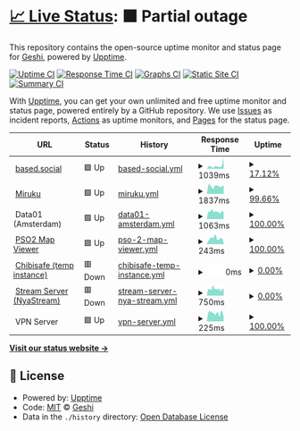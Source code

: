 # [📈 Live Status](https://demo.upptime.js.org): <!--live status--> **🟧 Partial outage**

This repository contains the open-source uptime monitor and status page for [Geshi](geshii.moe), powered by [Upptime](https://github.com/upptime/upptime).

[![Uptime CI](https://github.com/geshii/status/workflows/Uptime%20CI/badge.svg)](https://github.com/geshii/status/actions?query=workflow%3A%22Uptime+CI%22)
[![Response Time CI](https://github.com/geshii/status/workflows/Response%20Time%20CI/badge.svg)](https://github.com/geshii/status/actions?query=workflow%3A%22Response+Time+CI%22)
[![Graphs CI](https://github.com/geshii/status/workflows/Graphs%20CI/badge.svg)](https://github.com/geshii/status/actions?query=workflow%3A%22Graphs+CI%22)
[![Static Site CI](https://github.com/geshii/status/workflows/Static%20Site%20CI/badge.svg)](https://github.com/geshii/status/actions?query=workflow%3A%22Static+Site+CI%22)
[![Summary CI](https://github.com/geshii/status/workflows/Summary%20CI/badge.svg)](https://github.com/geshii/status/actions?query=workflow%3A%22Summary+CI%22)

With [Upptime](https://upptime.js.org), you can get your own unlimited and free uptime monitor and status page, powered entirely by a GitHub repository. We use [Issues](https://github.com/geshii/status/issues) as incident reports, [Actions](https://github.com/geshii/status/actions) as uptime monitors, and [Pages](https://demo.upptime.js.org) for the status page.

<!--start: status pages-->
<!-- This summary is generated by Upptime (https://github.com/upptime/upptime) -->
<!-- Do not edit this manually, your changes will be overwritten -->
<!-- prettier-ignore -->
| URL | Status | History | Response Time | Uptime |
| --- | ------ | ------- | ------------- | ------ |
| <img alt="" src="https://based.social/favicon.ico" height="13"> [based.social](https://based.social) | 🟩 Up | [based-social.yml](https://github.com/geshii/status/commits/HEAD/history/based-social.yml) | <details><summary><img alt="Response time graph" src="./graphs/based-social/response-time-week.png" height="20"> 1039ms</summary><br><a href="https://status.miruku.cafe/history/based-social"><img alt="Response time 804" src="https://img.shields.io/endpoint?url=https%3A%2F%2Fraw.githubusercontent.com%2Fgeshii%2Fstatus%2FHEAD%2Fapi%2Fbased-social%2Fresponse-time.json"></a><br><a href="https://status.miruku.cafe/history/based-social"><img alt="24-hour response time 760" src="https://img.shields.io/endpoint?url=https%3A%2F%2Fraw.githubusercontent.com%2Fgeshii%2Fstatus%2FHEAD%2Fapi%2Fbased-social%2Fresponse-time-day.json"></a><br><a href="https://status.miruku.cafe/history/based-social"><img alt="7-day response time 1039" src="https://img.shields.io/endpoint?url=https%3A%2F%2Fraw.githubusercontent.com%2Fgeshii%2Fstatus%2FHEAD%2Fapi%2Fbased-social%2Fresponse-time-week.json"></a><br><a href="https://status.miruku.cafe/history/based-social"><img alt="30-day response time 789" src="https://img.shields.io/endpoint?url=https%3A%2F%2Fraw.githubusercontent.com%2Fgeshii%2Fstatus%2FHEAD%2Fapi%2Fbased-social%2Fresponse-time-month.json"></a><br><a href="https://status.miruku.cafe/history/based-social"><img alt="1-year response time 804" src="https://img.shields.io/endpoint?url=https%3A%2F%2Fraw.githubusercontent.com%2Fgeshii%2Fstatus%2FHEAD%2Fapi%2Fbased-social%2Fresponse-time-year.json"></a></details> | <details><summary><a href="https://status.miruku.cafe/history/based-social">17.12%</a></summary><a href="https://status.miruku.cafe/history/based-social"><img alt="All-time uptime 74.80%" src="https://img.shields.io/endpoint?url=https%3A%2F%2Fraw.githubusercontent.com%2Fgeshii%2Fstatus%2FHEAD%2Fapi%2Fbased-social%2Fuptime.json"></a><br><a href="https://status.miruku.cafe/history/based-social"><img alt="24-hour uptime 100.00%" src="https://img.shields.io/endpoint?url=https%3A%2F%2Fraw.githubusercontent.com%2Fgeshii%2Fstatus%2FHEAD%2Fapi%2Fbased-social%2Fuptime-day.json"></a><br><a href="https://status.miruku.cafe/history/based-social"><img alt="7-day uptime 17.12%" src="https://img.shields.io/endpoint?url=https%3A%2F%2Fraw.githubusercontent.com%2Fgeshii%2Fstatus%2FHEAD%2Fapi%2Fbased-social%2Fuptime-week.json"></a><br><a href="https://status.miruku.cafe/history/based-social"><img alt="30-day uptime 49.01%" src="https://img.shields.io/endpoint?url=https%3A%2F%2Fraw.githubusercontent.com%2Fgeshii%2Fstatus%2FHEAD%2Fapi%2Fbased-social%2Fuptime-month.json"></a><br><a href="https://status.miruku.cafe/history/based-social"><img alt="1-year uptime 74.80%" src="https://img.shields.io/endpoint?url=https%3A%2F%2Fraw.githubusercontent.com%2Fgeshii%2Fstatus%2FHEAD%2Fapi%2Fbased-social%2Fuptime-year.json"></a></details>
| <img alt="" src="https://miruku.cafe/favicon.ico" height="13"> [Miruku](https://miruku.cafe) | 🟩 Up | [miruku.yml](https://github.com/geshii/status/commits/HEAD/history/miruku.yml) | <details><summary><img alt="Response time graph" src="./graphs/miruku/response-time-week.png" height="20"> 1837ms</summary><br><a href="https://status.miruku.cafe/history/miruku"><img alt="Response time 885" src="https://img.shields.io/endpoint?url=https%3A%2F%2Fraw.githubusercontent.com%2Fgeshii%2Fstatus%2FHEAD%2Fapi%2Fmiruku%2Fresponse-time.json"></a><br><a href="https://status.miruku.cafe/history/miruku"><img alt="24-hour response time 636" src="https://img.shields.io/endpoint?url=https%3A%2F%2Fraw.githubusercontent.com%2Fgeshii%2Fstatus%2FHEAD%2Fapi%2Fmiruku%2Fresponse-time-day.json"></a><br><a href="https://status.miruku.cafe/history/miruku"><img alt="7-day response time 1837" src="https://img.shields.io/endpoint?url=https%3A%2F%2Fraw.githubusercontent.com%2Fgeshii%2Fstatus%2FHEAD%2Fapi%2Fmiruku%2Fresponse-time-week.json"></a><br><a href="https://status.miruku.cafe/history/miruku"><img alt="30-day response time 1089" src="https://img.shields.io/endpoint?url=https%3A%2F%2Fraw.githubusercontent.com%2Fgeshii%2Fstatus%2FHEAD%2Fapi%2Fmiruku%2Fresponse-time-month.json"></a><br><a href="https://status.miruku.cafe/history/miruku"><img alt="1-year response time 885" src="https://img.shields.io/endpoint?url=https%3A%2F%2Fraw.githubusercontent.com%2Fgeshii%2Fstatus%2FHEAD%2Fapi%2Fmiruku%2Fresponse-time-year.json"></a></details> | <details><summary><a href="https://status.miruku.cafe/history/miruku">99.66%</a></summary><a href="https://status.miruku.cafe/history/miruku"><img alt="All-time uptime 99.72%" src="https://img.shields.io/endpoint?url=https%3A%2F%2Fraw.githubusercontent.com%2Fgeshii%2Fstatus%2FHEAD%2Fapi%2Fmiruku%2Fuptime.json"></a><br><a href="https://status.miruku.cafe/history/miruku"><img alt="24-hour uptime 100.00%" src="https://img.shields.io/endpoint?url=https%3A%2F%2Fraw.githubusercontent.com%2Fgeshii%2Fstatus%2FHEAD%2Fapi%2Fmiruku%2Fuptime-day.json"></a><br><a href="https://status.miruku.cafe/history/miruku"><img alt="7-day uptime 99.66%" src="https://img.shields.io/endpoint?url=https%3A%2F%2Fraw.githubusercontent.com%2Fgeshii%2Fstatus%2FHEAD%2Fapi%2Fmiruku%2Fuptime-week.json"></a><br><a href="https://status.miruku.cafe/history/miruku"><img alt="30-day uptime 99.90%" src="https://img.shields.io/endpoint?url=https%3A%2F%2Fraw.githubusercontent.com%2Fgeshii%2Fstatus%2FHEAD%2Fapi%2Fmiruku%2Fuptime-month.json"></a><br><a href="https://status.miruku.cafe/history/miruku"><img alt="1-year uptime 99.72%" src="https://img.shields.io/endpoint?url=https%3A%2F%2Fraw.githubusercontent.com%2Fgeshii%2Fstatus%2FHEAD%2Fapi%2Fmiruku%2Fuptime-year.json"></a></details>
| <img alt="" src="https://cdn-icons-png.flaticon.com/512/1925/1925155.png" height="13"> Data01 (Amsterdam) | 🟩 Up | [data01-amsterdam.yml](https://github.com/geshii/status/commits/HEAD/history/data01-amsterdam.yml) | <details><summary><img alt="Response time graph" src="./graphs/data01-amsterdam/response-time-week.png" height="20"> 1063ms</summary><br><a href="https://status.miruku.cafe/history/data01-amsterdam"><img alt="Response time 827" src="https://img.shields.io/endpoint?url=https%3A%2F%2Fraw.githubusercontent.com%2Fgeshii%2Fstatus%2FHEAD%2Fapi%2Fdata01-amsterdam%2Fresponse-time.json"></a><br><a href="https://status.miruku.cafe/history/data01-amsterdam"><img alt="24-hour response time 2153" src="https://img.shields.io/endpoint?url=https%3A%2F%2Fraw.githubusercontent.com%2Fgeshii%2Fstatus%2FHEAD%2Fapi%2Fdata01-amsterdam%2Fresponse-time-day.json"></a><br><a href="https://status.miruku.cafe/history/data01-amsterdam"><img alt="7-day response time 1063" src="https://img.shields.io/endpoint?url=https%3A%2F%2Fraw.githubusercontent.com%2Fgeshii%2Fstatus%2FHEAD%2Fapi%2Fdata01-amsterdam%2Fresponse-time-week.json"></a><br><a href="https://status.miruku.cafe/history/data01-amsterdam"><img alt="30-day response time 883" src="https://img.shields.io/endpoint?url=https%3A%2F%2Fraw.githubusercontent.com%2Fgeshii%2Fstatus%2FHEAD%2Fapi%2Fdata01-amsterdam%2Fresponse-time-month.json"></a><br><a href="https://status.miruku.cafe/history/data01-amsterdam"><img alt="1-year response time 827" src="https://img.shields.io/endpoint?url=https%3A%2F%2Fraw.githubusercontent.com%2Fgeshii%2Fstatus%2FHEAD%2Fapi%2Fdata01-amsterdam%2Fresponse-time-year.json"></a></details> | <details><summary><a href="https://status.miruku.cafe/history/data01-amsterdam">100.00%</a></summary><a href="https://status.miruku.cafe/history/data01-amsterdam"><img alt="All-time uptime 100.00%" src="https://img.shields.io/endpoint?url=https%3A%2F%2Fraw.githubusercontent.com%2Fgeshii%2Fstatus%2FHEAD%2Fapi%2Fdata01-amsterdam%2Fuptime.json"></a><br><a href="https://status.miruku.cafe/history/data01-amsterdam"><img alt="24-hour uptime 100.00%" src="https://img.shields.io/endpoint?url=https%3A%2F%2Fraw.githubusercontent.com%2Fgeshii%2Fstatus%2FHEAD%2Fapi%2Fdata01-amsterdam%2Fuptime-day.json"></a><br><a href="https://status.miruku.cafe/history/data01-amsterdam"><img alt="7-day uptime 100.00%" src="https://img.shields.io/endpoint?url=https%3A%2F%2Fraw.githubusercontent.com%2Fgeshii%2Fstatus%2FHEAD%2Fapi%2Fdata01-amsterdam%2Fuptime-week.json"></a><br><a href="https://status.miruku.cafe/history/data01-amsterdam"><img alt="30-day uptime 100.00%" src="https://img.shields.io/endpoint?url=https%3A%2F%2Fraw.githubusercontent.com%2Fgeshii%2Fstatus%2FHEAD%2Fapi%2Fdata01-amsterdam%2Fuptime-month.json"></a><br><a href="https://status.miruku.cafe/history/data01-amsterdam"><img alt="1-year uptime 100.00%" src="https://img.shields.io/endpoint?url=https%3A%2F%2Fraw.githubusercontent.com%2Fgeshii%2Fstatus%2FHEAD%2Fapi%2Fdata01-amsterdam%2Fuptime-year.json"></a></details>
| <img alt="" src="http://map.geshii.moe/favicon.ico" height="13"> [PSO2 Map Viewer](http://map.geshii.moe) | 🟩 Up | [pso-2-map-viewer.yml](https://github.com/geshii/status/commits/HEAD/history/pso-2-map-viewer.yml) | <details><summary><img alt="Response time graph" src="./graphs/pso-2-map-viewer/response-time-week.png" height="20"> 243ms</summary><br><a href="https://status.miruku.cafe/history/pso-2-map-viewer"><img alt="Response time 269" src="https://img.shields.io/endpoint?url=https%3A%2F%2Fraw.githubusercontent.com%2Fgeshii%2Fstatus%2FHEAD%2Fapi%2Fpso-2-map-viewer%2Fresponse-time.json"></a><br><a href="https://status.miruku.cafe/history/pso-2-map-viewer"><img alt="24-hour response time 192" src="https://img.shields.io/endpoint?url=https%3A%2F%2Fraw.githubusercontent.com%2Fgeshii%2Fstatus%2FHEAD%2Fapi%2Fpso-2-map-viewer%2Fresponse-time-day.json"></a><br><a href="https://status.miruku.cafe/history/pso-2-map-viewer"><img alt="7-day response time 243" src="https://img.shields.io/endpoint?url=https%3A%2F%2Fraw.githubusercontent.com%2Fgeshii%2Fstatus%2FHEAD%2Fapi%2Fpso-2-map-viewer%2Fresponse-time-week.json"></a><br><a href="https://status.miruku.cafe/history/pso-2-map-viewer"><img alt="30-day response time 280" src="https://img.shields.io/endpoint?url=https%3A%2F%2Fraw.githubusercontent.com%2Fgeshii%2Fstatus%2FHEAD%2Fapi%2Fpso-2-map-viewer%2Fresponse-time-month.json"></a><br><a href="https://status.miruku.cafe/history/pso-2-map-viewer"><img alt="1-year response time 269" src="https://img.shields.io/endpoint?url=https%3A%2F%2Fraw.githubusercontent.com%2Fgeshii%2Fstatus%2FHEAD%2Fapi%2Fpso-2-map-viewer%2Fresponse-time-year.json"></a></details> | <details><summary><a href="https://status.miruku.cafe/history/pso-2-map-viewer">100.00%</a></summary><a href="https://status.miruku.cafe/history/pso-2-map-viewer"><img alt="All-time uptime 100.00%" src="https://img.shields.io/endpoint?url=https%3A%2F%2Fraw.githubusercontent.com%2Fgeshii%2Fstatus%2FHEAD%2Fapi%2Fpso-2-map-viewer%2Fuptime.json"></a><br><a href="https://status.miruku.cafe/history/pso-2-map-viewer"><img alt="24-hour uptime 100.00%" src="https://img.shields.io/endpoint?url=https%3A%2F%2Fraw.githubusercontent.com%2Fgeshii%2Fstatus%2FHEAD%2Fapi%2Fpso-2-map-viewer%2Fuptime-day.json"></a><br><a href="https://status.miruku.cafe/history/pso-2-map-viewer"><img alt="7-day uptime 100.00%" src="https://img.shields.io/endpoint?url=https%3A%2F%2Fraw.githubusercontent.com%2Fgeshii%2Fstatus%2FHEAD%2Fapi%2Fpso-2-map-viewer%2Fuptime-week.json"></a><br><a href="https://status.miruku.cafe/history/pso-2-map-viewer"><img alt="30-day uptime 100.00%" src="https://img.shields.io/endpoint?url=https%3A%2F%2Fraw.githubusercontent.com%2Fgeshii%2Fstatus%2FHEAD%2Fapi%2Fpso-2-map-viewer%2Fuptime-month.json"></a><br><a href="https://status.miruku.cafe/history/pso-2-map-viewer"><img alt="1-year uptime 100.00%" src="https://img.shields.io/endpoint?url=https%3A%2F%2Fraw.githubusercontent.com%2Fgeshii%2Fstatus%2FHEAD%2Fapi%2Fpso-2-map-viewer%2Fuptime-year.json"></a></details>
| <img alt="" src="http://files.geshii.moe/favicon.ico" height="13"> [Chibisafe (temp instance)](http://files.geshii.moe) | 🟥 Down | [chibisafe-temp-instance.yml](https://github.com/geshii/status/commits/HEAD/history/chibisafe-temp-instance.yml) | <details><summary><img alt="Response time graph" src="./graphs/chibisafe-temp-instance/response-time-week.png" height="20"> 0ms</summary><br><a href="https://status.miruku.cafe/history/chibisafe-temp-instance"><img alt="Response time 230" src="https://img.shields.io/endpoint?url=https%3A%2F%2Fraw.githubusercontent.com%2Fgeshii%2Fstatus%2FHEAD%2Fapi%2Fchibisafe-temp-instance%2Fresponse-time.json"></a><br><a href="https://status.miruku.cafe/history/chibisafe-temp-instance"><img alt="24-hour response time 0" src="https://img.shields.io/endpoint?url=https%3A%2F%2Fraw.githubusercontent.com%2Fgeshii%2Fstatus%2FHEAD%2Fapi%2Fchibisafe-temp-instance%2Fresponse-time-day.json"></a><br><a href="https://status.miruku.cafe/history/chibisafe-temp-instance"><img alt="7-day response time 0" src="https://img.shields.io/endpoint?url=https%3A%2F%2Fraw.githubusercontent.com%2Fgeshii%2Fstatus%2FHEAD%2Fapi%2Fchibisafe-temp-instance%2Fresponse-time-week.json"></a><br><a href="https://status.miruku.cafe/history/chibisafe-temp-instance"><img alt="30-day response time 0" src="https://img.shields.io/endpoint?url=https%3A%2F%2Fraw.githubusercontent.com%2Fgeshii%2Fstatus%2FHEAD%2Fapi%2Fchibisafe-temp-instance%2Fresponse-time-month.json"></a><br><a href="https://status.miruku.cafe/history/chibisafe-temp-instance"><img alt="1-year response time 230" src="https://img.shields.io/endpoint?url=https%3A%2F%2Fraw.githubusercontent.com%2Fgeshii%2Fstatus%2FHEAD%2Fapi%2Fchibisafe-temp-instance%2Fresponse-time-year.json"></a></details> | <details><summary><a href="https://status.miruku.cafe/history/chibisafe-temp-instance">0.00%</a></summary><a href="https://status.miruku.cafe/history/chibisafe-temp-instance"><img alt="All-time uptime 0.85%" src="https://img.shields.io/endpoint?url=https%3A%2F%2Fraw.githubusercontent.com%2Fgeshii%2Fstatus%2FHEAD%2Fapi%2Fchibisafe-temp-instance%2Fuptime.json"></a><br><a href="https://status.miruku.cafe/history/chibisafe-temp-instance"><img alt="24-hour uptime 0.00%" src="https://img.shields.io/endpoint?url=https%3A%2F%2Fraw.githubusercontent.com%2Fgeshii%2Fstatus%2FHEAD%2Fapi%2Fchibisafe-temp-instance%2Fuptime-day.json"></a><br><a href="https://status.miruku.cafe/history/chibisafe-temp-instance"><img alt="7-day uptime 0.00%" src="https://img.shields.io/endpoint?url=https%3A%2F%2Fraw.githubusercontent.com%2Fgeshii%2Fstatus%2FHEAD%2Fapi%2Fchibisafe-temp-instance%2Fuptime-week.json"></a><br><a href="https://status.miruku.cafe/history/chibisafe-temp-instance"><img alt="30-day uptime 0.00%" src="https://img.shields.io/endpoint?url=https%3A%2F%2Fraw.githubusercontent.com%2Fgeshii%2Fstatus%2FHEAD%2Fapi%2Fchibisafe-temp-instance%2Fuptime-month.json"></a><br><a href="https://status.miruku.cafe/history/chibisafe-temp-instance"><img alt="1-year uptime 0.85%" src="https://img.shields.io/endpoint?url=https%3A%2F%2Fraw.githubusercontent.com%2Fgeshii%2Fstatus%2FHEAD%2Fapi%2Fchibisafe-temp-instance%2Fuptime-year.json"></a></details>
| <img alt="" src="http://stream.geshii.moe/favicon.ico" height="13"> [Stream Server (NyaStream)](http://stream.geshii.moe) | 🟥 Down | [stream-server-nya-stream.yml](https://github.com/geshii/status/commits/HEAD/history/stream-server-nya-stream.yml) | <details><summary><img alt="Response time graph" src="./graphs/stream-server-nya-stream/response-time-week.png" height="20"> 750ms</summary><br><a href="https://status.miruku.cafe/history/stream-server-nya-stream"><img alt="Response time 787" src="https://img.shields.io/endpoint?url=https%3A%2F%2Fraw.githubusercontent.com%2Fgeshii%2Fstatus%2FHEAD%2Fapi%2Fstream-server-nya-stream%2Fresponse-time.json"></a><br><a href="https://status.miruku.cafe/history/stream-server-nya-stream"><img alt="24-hour response time 788" src="https://img.shields.io/endpoint?url=https%3A%2F%2Fraw.githubusercontent.com%2Fgeshii%2Fstatus%2FHEAD%2Fapi%2Fstream-server-nya-stream%2Fresponse-time-day.json"></a><br><a href="https://status.miruku.cafe/history/stream-server-nya-stream"><img alt="7-day response time 750" src="https://img.shields.io/endpoint?url=https%3A%2F%2Fraw.githubusercontent.com%2Fgeshii%2Fstatus%2FHEAD%2Fapi%2Fstream-server-nya-stream%2Fresponse-time-week.json"></a><br><a href="https://status.miruku.cafe/history/stream-server-nya-stream"><img alt="30-day response time 787" src="https://img.shields.io/endpoint?url=https%3A%2F%2Fraw.githubusercontent.com%2Fgeshii%2Fstatus%2FHEAD%2Fapi%2Fstream-server-nya-stream%2Fresponse-time-month.json"></a><br><a href="https://status.miruku.cafe/history/stream-server-nya-stream"><img alt="1-year response time 787" src="https://img.shields.io/endpoint?url=https%3A%2F%2Fraw.githubusercontent.com%2Fgeshii%2Fstatus%2FHEAD%2Fapi%2Fstream-server-nya-stream%2Fresponse-time-year.json"></a></details> | <details><summary><a href="https://status.miruku.cafe/history/stream-server-nya-stream">0.00%</a></summary><a href="https://status.miruku.cafe/history/stream-server-nya-stream"><img alt="All-time uptime 33.23%" src="https://img.shields.io/endpoint?url=https%3A%2F%2Fraw.githubusercontent.com%2Fgeshii%2Fstatus%2FHEAD%2Fapi%2Fstream-server-nya-stream%2Fuptime.json"></a><br><a href="https://status.miruku.cafe/history/stream-server-nya-stream"><img alt="24-hour uptime 0.00%" src="https://img.shields.io/endpoint?url=https%3A%2F%2Fraw.githubusercontent.com%2Fgeshii%2Fstatus%2FHEAD%2Fapi%2Fstream-server-nya-stream%2Fuptime-day.json"></a><br><a href="https://status.miruku.cafe/history/stream-server-nya-stream"><img alt="7-day uptime 0.00%" src="https://img.shields.io/endpoint?url=https%3A%2F%2Fraw.githubusercontent.com%2Fgeshii%2Fstatus%2FHEAD%2Fapi%2Fstream-server-nya-stream%2Fuptime-week.json"></a><br><a href="https://status.miruku.cafe/history/stream-server-nya-stream"><img alt="30-day uptime 33.23%" src="https://img.shields.io/endpoint?url=https%3A%2F%2Fraw.githubusercontent.com%2Fgeshii%2Fstatus%2FHEAD%2Fapi%2Fstream-server-nya-stream%2Fuptime-month.json"></a><br><a href="https://status.miruku.cafe/history/stream-server-nya-stream"><img alt="1-year uptime 33.23%" src="https://img.shields.io/endpoint?url=https%3A%2F%2Fraw.githubusercontent.com%2Fgeshii%2Fstatus%2FHEAD%2Fapi%2Fstream-server-nya-stream%2Fuptime-year.json"></a></details>
| <img alt="" src="https://cdn-icons-png.flaticon.com/512/1925/1925155.png" height="13"> VPN Server | 🟩 Up | [vpn-server.yml](https://github.com/geshii/status/commits/HEAD/history/vpn-server.yml) | <details><summary><img alt="Response time graph" src="./graphs/vpn-server/response-time-week.png" height="20"> 225ms</summary><br><a href="https://status.miruku.cafe/history/vpn-server"><img alt="Response time 219" src="https://img.shields.io/endpoint?url=https%3A%2F%2Fraw.githubusercontent.com%2Fgeshii%2Fstatus%2FHEAD%2Fapi%2Fvpn-server%2Fresponse-time.json"></a><br><a href="https://status.miruku.cafe/history/vpn-server"><img alt="24-hour response time 264" src="https://img.shields.io/endpoint?url=https%3A%2F%2Fraw.githubusercontent.com%2Fgeshii%2Fstatus%2FHEAD%2Fapi%2Fvpn-server%2Fresponse-time-day.json"></a><br><a href="https://status.miruku.cafe/history/vpn-server"><img alt="7-day response time 225" src="https://img.shields.io/endpoint?url=https%3A%2F%2Fraw.githubusercontent.com%2Fgeshii%2Fstatus%2FHEAD%2Fapi%2Fvpn-server%2Fresponse-time-week.json"></a><br><a href="https://status.miruku.cafe/history/vpn-server"><img alt="30-day response time 219" src="https://img.shields.io/endpoint?url=https%3A%2F%2Fraw.githubusercontent.com%2Fgeshii%2Fstatus%2FHEAD%2Fapi%2Fvpn-server%2Fresponse-time-month.json"></a><br><a href="https://status.miruku.cafe/history/vpn-server"><img alt="1-year response time 219" src="https://img.shields.io/endpoint?url=https%3A%2F%2Fraw.githubusercontent.com%2Fgeshii%2Fstatus%2FHEAD%2Fapi%2Fvpn-server%2Fresponse-time-year.json"></a></details> | <details><summary><a href="https://status.miruku.cafe/history/vpn-server">100.00%</a></summary><a href="https://status.miruku.cafe/history/vpn-server"><img alt="All-time uptime 100.00%" src="https://img.shields.io/endpoint?url=https%3A%2F%2Fraw.githubusercontent.com%2Fgeshii%2Fstatus%2FHEAD%2Fapi%2Fvpn-server%2Fuptime.json"></a><br><a href="https://status.miruku.cafe/history/vpn-server"><img alt="24-hour uptime 100.00%" src="https://img.shields.io/endpoint?url=https%3A%2F%2Fraw.githubusercontent.com%2Fgeshii%2Fstatus%2FHEAD%2Fapi%2Fvpn-server%2Fuptime-day.json"></a><br><a href="https://status.miruku.cafe/history/vpn-server"><img alt="7-day uptime 100.00%" src="https://img.shields.io/endpoint?url=https%3A%2F%2Fraw.githubusercontent.com%2Fgeshii%2Fstatus%2FHEAD%2Fapi%2Fvpn-server%2Fuptime-week.json"></a><br><a href="https://status.miruku.cafe/history/vpn-server"><img alt="30-day uptime 100.00%" src="https://img.shields.io/endpoint?url=https%3A%2F%2Fraw.githubusercontent.com%2Fgeshii%2Fstatus%2FHEAD%2Fapi%2Fvpn-server%2Fuptime-month.json"></a><br><a href="https://status.miruku.cafe/history/vpn-server"><img alt="1-year uptime 100.00%" src="https://img.shields.io/endpoint?url=https%3A%2F%2Fraw.githubusercontent.com%2Fgeshii%2Fstatus%2FHEAD%2Fapi%2Fvpn-server%2Fuptime-year.json"></a></details>

<!--end: status pages-->

[**Visit our status website →**](https://demo.upptime.js.org)

## 📄 License

- Powered by: [Upptime](https://github.com/upptime/upptime)
- Code: [MIT](./LICENSE) © [Geshi](geshii.moe)
- Data in the `./history` directory: [Open Database License](https://opendatacommons.org/licenses/odbl/1-0/)
